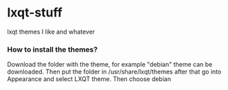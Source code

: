 # lxqt-stuff
lxqt themes I like and whatever

### How to install the themes?
Download the folder with the theme, for example "debian" theme can be downloaded. Then put the folder in /usr/share/lxqt/themes after that go into Appearance and select LXQT theme. Then choose debian
